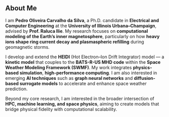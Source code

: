 ## About Me

I am **Pedro Oliveira Carvalho da Silva**, a Ph.D. candidate in **Electrical and Computer Engineering** at the **University of Illinois Urbana–Champaign**, advised by **Prof. Raluca Ilie**. My research focuses on **computational modeling of the Earth’s inner magnetosphere**, particularly on how **heavy ions shape ring current decay and plasmaspheric refilling** during geomagnetic storms.  

I develop and extend the **HEIDI** (Hot Electron–Ion Drift Integrator) model — a **kinetic model** that couples to the **BATS-R-US MHD code** within the **Space Weather Modeling Framework (SWMF)**. My work integrates **physics-based simulation**, **high-performance computing**. I am also interested in emerging **AI techniques** such as **graph neural networks** and **diffusion-based surrogate models** to accelerate and enhance space weather prediction.  

Beyond my core research, I am interested in the broader intersection of **HPC, machine learning, and space physics**, aiming to create models that bridge physical fidelity with computational scalability.
